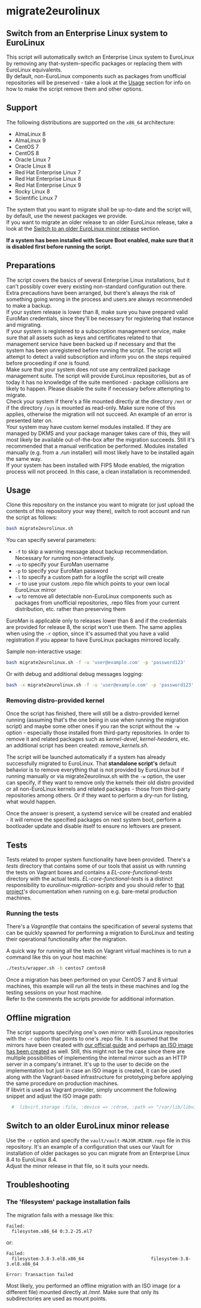 # migrate2eurolinux

## Switch from an Enterprise Linux system to EuroLinux

This script will automatically switch an Enterprise Linux system to EuroLinux
by removing any that-system-specific packages or replacing them with EuroLinux
equivalents.  
By default, non-EuroLinux components such as packages from unofficial
repositories will be preserved - take a look at the [Usage](#usage) section for
info on how to make the script remove them and other options.

## Support

The following distributions are supported on the `x86_64` architecture:

- AlmaLinux 8
- AlmaLinux 9
- CentOS 7
- CentOS 8
- Oracle Linux 7
- Oracle Linux 8
- Red Hat Enterprise Linux 7
- Red Hat Enterprise Linux 8
- Red Hat Enterprise Linux 9
- Rocky Linux 8
- Scientific Linux 7

The system that you want to migrate shall be up-to-date and the script will, by
default, use the newest packages we provide.   
If you want to migrate an older release to an older EuroLinux release, take a
look at the [Switch to an older EuroLinux minor
release](#switch-to-an-older-eurolinux-minor-release) section.

**If a system has been installed with Secure Boot enabled, make sure that it
is disabled first before running the script.**

## Preparations

The script covers the basics of several Enterprise Linux installations, but it
can't possibly cover every existing non-standard configuration out there.  
Extra precautions have been arranged, but there's always the risk of something
going wrong in the process and users are always recommended to make a backup.  
If your system release is lower than 8, make sure you have prepared valid
EuroMan credentials, since they'll be necessary for registering that instance
and migrating.  
If your system is registered to a subscription management service, make sure
that all assets such as keys and certificates related to that management
service have been backed up if necessary and that the system has been
unregistered before running the script. The script will attempt to detect a
valid subscription and inform you on the steps required before proceeding if
one is found.  
Make sure that your system does not use any centralized package management
suite. The script will provide EuroLinux repositories, but as of today it has
no knowledge of the suite mentioned - package collisions are likely to happen.
Please disable the suite if necessary before attempting to migrate.  
Check your system if there's a file mounted directly at the directory `/mnt`
or if the directory `/sys` is mounted as read-only. Make sure none of this
applies, otherwise the migration will not succeed. An example of an error is
presented later on.  
Your system may have custom kernel modules installed. If they are managed
by DKMS and your package manager takes care of this, they will most
likely be available out-of-the-box after the migration succeeds. Still
it's recommended that a manual verification be performed. Modules
installed manually (e.g. from a *.run* installer) will most likely have
to be installed again the same way.  
If your system has been installed with FIPS Mode enabled, the migration
process will not proceed. In this case, a clean installation is recommended.

## Usage

Clone this repository on the instance you want to migrate (or just upload the
contents of this repository your way there), switch to root account and run the
script as follows:

```bash
bash migrate2eurolinux.sh
```

You can specify several parameters:

- `-f` to skip a warning message about backup recommendation. Necessary for
  running non-interactively.
- `-u` to specify your EuroMan username
- `-p` to specify your EuroMan password
- `-l` to specify a custom path for a logfile the script will create
- `-r` to use your custom .repo file which points to your own local EuroLinux
  mirror
- `-w` to remove all detectable non-EuroLinux components such as packages from
  unofficial repositories, .repo files from your current distribution, etc. 
  rather than preserving them

EuroMan is applicable only to releases lower than 8 and if the credentials are
provided for release 8, the script won't use them. The same applies when using
the `-r` option, since it's assumed that you have a valid registration if you
appear to have EuroLinux packages mirrored locally.

Sample non-interactive usage:

```bash
bash migrate2eurolinux.sh -f -u 'user@example.com' -p 'password123'
```

Or with debug and additional debug messages logging:

```bash
bash -x migrate2eurolinux.sh -f -u 'user@example.com' -p 'password123' | tee -a migration_debug.log
```

### Removing distro-provided kernel

Once the script has finished, there will still be a distro-provided
kernel running (assuming that's the one being in use when running the
migration script) and maybe some other ones if you ran the script
without the `-w` option - especially those installed from third-party
repositories. In order to remove it and related packages such as
*kernel-devel*, *kernel-headers*, etc. an additional script has been
created: *remove_kernels.sh*.

The script will be launched automatically if a system has already successfully
migrated to EuroLinux. That **standalone script's** default behavior is to
remove everything that is not provided by EuroLinux but if running manually or
via migrate2eurolinux.sh with the `-w` option, the user can specify, if they
want to remove only the kernels their old distro provided or all non-EuroLinux
kernels and related packages - those from third-party repositories among
others. Or if they want to perform a dry-run for listing, what would happen.

Once the answer is present, a systemd service will be created and enabled - it
will remove the specified packages on next system boot, perform a bootloader
update and disable itself to ensure no leftovers are present.

## Tests

Tests related to proper system functionality have been provided. There's a
*tests* directory that contains some of our tools that assist us with running
the tests on Vagrant boxes and contains a *EL-core-functional-tests* directory
with the actual tests.
*EL-core-functional-tests* is a distinct responsibility to
*eurolinux-migration-scripts* and you should refer to [that
project](https://github.com/EuroLinux/EL-core-functional-tests)'s
documentation when running on e.g. bare-metal production machines.

### Running the tests

There's a *Vagrantfile* that contains the specification of several systems
that can be quickly spawned for performing a migration to EuroLinux and
testing their operational functionality after the migration. 

A quick way for running all the tests on Vagrant virtual machines is to run a
command like this on your host machine:

```bash
./tests/wrapper.sh -b centos7 centos8
```

Once a migration has been performed on your CentOS 7 and 8 virtual machines,
this example will run all the tests in these machines and log the testing
sessions on your host machine.  
Refer to the comments the scripts provide for additional information.

## Offline migration

The script supports specifying one's own mirror with EuroLinux repositories
with the `-r` option that points to one's .repo file. It is assumed that the
mirrors have been created with [our official
guide](https://docs.euro-linux.com/HowTo/mirror-eurolinux-locally/) and
perhaps [an ISO image has been
created](https://docs.euro-linux.com/HowTo/create-iso-with-repositories/) as
well. Still, this might not be the case since there are multiple possibilities
of implementing the internal mirror such as an HTTP server in a company's
intranet. It's up to the user to decide on the implementation but just in case
an ISO image is created, it can be used along with the Vagrant-based
infrastructure for prototyping before applying the same procedure on
production machines.  
If libvirt is used as Vagrant provider, simply uncomment the following
snippet and adjust the ISO image path:
```ruby
  #  libvirt.storage :file, :device => :cdrom, :path => "/var/lib/libvirt/images/mirror.iso"
```

## Switch to an older EuroLinux minor release

Use the `-r` option and specify the `vault/vault-MAJOR.MINOR.repo` file in this
repository. It's an example of a configuration that uses our Vault for
installation of older packages so you can migrate from an Enterprise Linux 8.4
to EuroLinux 8.4.  
Adjust the minor release in that file, so it suits your needs.

## Troubleshooting

### The 'filesystem' package installation fails

The migration fails with a message like this:
```
Failed:
  filesystem.x86_64 0:3.2-25.el7
```

or:
```
Failed:
  filesystem-3.8-3.el8.x86_64                         filesystem-3.8-3.el8.x86_64

Error: Transaction failed
```

Most likely, you performed an offline migration with an ISO image (or a
different file) mounted directly at */mnt*. Make sure that only its
subdirectories are used as mount points.

